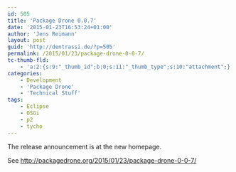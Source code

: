 ```yaml
---
id: 505
title: 'Package Drone 0.0.7'
date: '2015-01-23T16:53:24+01:00'
author: 'Jens Reimann'
layout: post
guid: 'http://dentrassi.de/?p=505'
permalink: /2015/01/23/package-drone-0-0-7/
tc-thumb-fld:
    - 'a:2:{s:9:"_thumb_id";b:0;s:11:"_thumb_type";s:10:"attachment";}'
categories:
    - Development
    - 'Package Drone'
    - 'Technical Stuff'
tags:
    - Eclipse
    - OSGi
    - p2
    - tycho
---
```


The release announcement is at the new homepage.

See <http://packagedrone.org/2015/01/23/package-drone-0-0-7/>